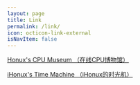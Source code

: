 ```yaml
---
layout: page
title: Link
permalink: /link/
icon: octicon-link-external
isNavItem: false
---
```


[Honux's CPU Museum （在线CPU博物馆）](https://cpu.ihonux.com/)

[iHonux's Time Machine （iHonux的时光机）](https://past.ihonux.com/)